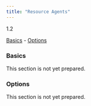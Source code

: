 ```yaml
---
title: "Resource Agents"
---
```


<span class="badge alert-info">1.2</span>

[Basics](#basics) -
[Options](#options)

<a class="anchor" id="basics"></a>
### Basics

This section is not yet prepared.

<a class="anchor" id="options"></a>
### Options

This section is not yet prepared.
